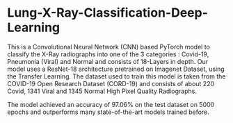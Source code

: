 # Lung-X-Ray-Classification-Deep-Learning

This is a Convolutional Neural Network (CNN) based PyTorch model to classify the X-Ray radiographs into one of the 3 categories : Covid-19, Pneumonia (Viral) and Normal
and consists of 18-Layers in depth. Our model uses a ResNet-18 architecture pretrained on Imagenet Dataset, using the Transfer Learning. The dataset used to train 
this model is taken from the COVID-19 Open Research Dataset (CORD-19) and consists of about 220 Covid, 1341 Viral and 1345 Normal High Pixel Quality Radiographs.

The model achieved an accuracy of 97.06% on the test dataset on 5000 epochs and outperforms many state-of-the-art models trained before.
